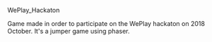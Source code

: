 WePlay_Hackaton

Game made in order to participate on the WePlay hackaton on 2018 October.
It's a jumper game using phaser.
